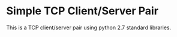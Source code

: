 # Simple TCP Client/Server Pair #

This is a TCP client/server pair using python 2.7 standard libraries.
